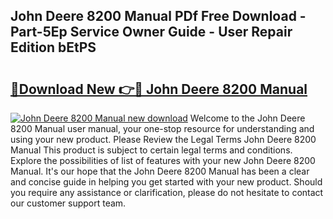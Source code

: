 ## John Deere 8200 Manual PDf Free Download - Part-5Ep Service Owner Guide - User Repair Edition bEtPS

# <h2><a href="http://bc94978.oget.top/?id=John+Deere+8200+Manual">🔗Download New 👉🔴 John Deere 8200 Manual</a></h2>

[![John Deere 8200 Manual new download](https://i.imgur.com/5g1atiW.png)](http://bc94978.oget.top/?id=John+Deere+8200+Manual)
Welcome to the John Deere 8200 Manual user manual, your one-stop resource for understanding and using your new product. Please Review the Legal Terms John Deere 8200 Manual This product is subject to certain legal terms and conditions. Explore the possibilities of list of features with your new John Deere 8200 Manual. It's our hope that the John Deere 8200 Manual has been a clear and concise guide in helping you get started with your new product. Should you require any assistance or clarification, please do not hesitate to contact our customer support team.
